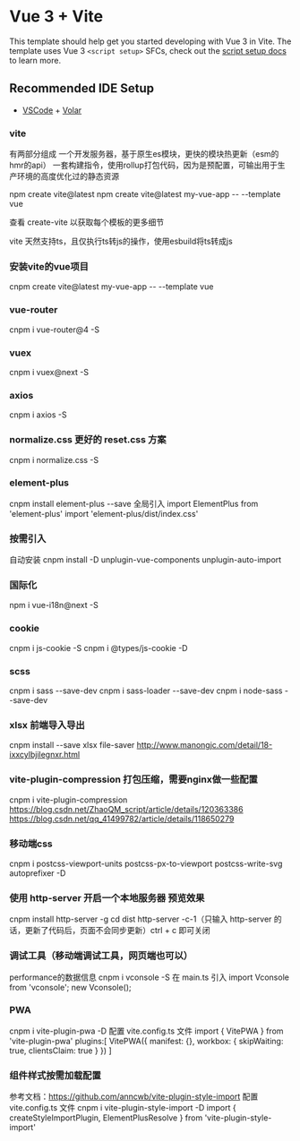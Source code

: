 # Vue 3 + Vite

This template should help get you started developing with Vue 3 in Vite. The template uses Vue 3 `<script setup>` SFCs, check out the [script setup docs](https://v3.vuejs.org/api/sfc-script-setup.html#sfc-script-setup) to learn more.

## Recommended IDE Setup

- [VSCode](https://code.visualstudio.com/) + [Volar](https://marketplace.visualstudio.com/items?itemName=johnsoncodehk.volar)


### vite
有两部分组成
一个开发服务器，基于原生es模块，更快的模块热更新（esm的hmr的api）
一套构建指令，使用rollup打包代码，因为是预配置，可输出用于生产环境的高度优化过的静态资源

npm create vite@latest
npm create vite@latest my-vue-app -- --template vue

查看 create-vite 以获取每个模板的更多细节

vite 天然支持ts，且仅执行ts转js的操作，使用esbuild将ts转成js

### 安装vite的vue项目
cnpm create vite@latest my-vue-app -- --template vue

### vue-router
cnpm i vue-router@4 -S

### vuex
cnpm i vuex@next -S

### axios
cnpm i axios -S

### normalize.css 更好的 reset.css 方案
cnpm i normalize.css -S


### element-plus
cnpm install element-plus --save
全局引入
import ElementPlus from 'element-plus'
import 'element-plus/dist/index.css'

### 按需引入
自动安装
cnpm install -D unplugin-vue-components unplugin-auto-import


### 国际化
npm i vue-i18n@next -S


### cookie
cnpm i js-cookie -S
cnpm i @types/js-cookie -D


### scss
cnpm i sass --save-dev
cnpm i sass-loader --save-dev
cnpm i node-sass --save-dev







### xlsx			前端导入导出
cnpm install --save xlsx file-saver
http://www.manongjc.com/detail/18-ixxcylbjilegnxr.html



### vite-plugin-compression			打包压缩，需要nginx做一些配置
cnpm i vite-plugin-compression
https://blog.csdn.net/ZhaoQM_script/article/details/120363386
https://blog.csdn.net/qq_41499782/article/details/118650279


### 移动端css
cnpm i postcss-viewport-units postcss-px-to-viewport postcss-write-svg autoprefixer -D



### 使用 http-server 开启一个本地服务器 预览效果

cnpm install http-server -g
cd dist
http-server -c-1（只输入 http-server 的话，更新了代码后，页面不会同步更新）ctrl + c 即可关闭


### 调试工具（移动端调试工具，网页端也可以）
performance的数据信息
cnpm i vconsole -S
在 main.ts 引入
import Vconsole from 'vconsole';
new Vconsole();

### PWA
cnpm i vite-plugin-pwa -D
配置 vite.config.ts 文件
import { VitePWA } from 'vite-plugin-pwa'
plugins:[
VitePWA({
manifest: {},
workbox: {
skipWaiting: true,
clientsClaim: true
}
})
]



### 组件样式按需加载配置

参考文档：https://github.com/anncwb/vite-plugin-style-import
配置 vite.config.ts 文件
cnpm i vite-plugin-style-import -D
import { createStyleImportPlugin, ElementPlusResolve } from 'vite-plugin-style-import'	


